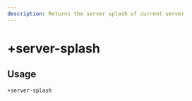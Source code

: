```yaml
---
description: Returns the server splash of current server
---
```


# +server-splash

## Usage

```
+server-splash
```
